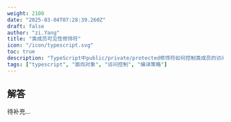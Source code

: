 ```yaml
---
weight: 2100
date: "2025-03-04T07:28:39.260Z"
draft: false
author: "zi.Yang"
title: "类成员可见性修饰符"
icon: "/icon/typescript.svg"
toc: true
description: "TypeScript中public/private/protected修饰符如何控制类成员的访问权限？请说明protected成员在子类中的访问规则，以及private字段在运行时实际实现方式（如编译为WeakMap）"
tags: ["typescript", "面向对象", "访问控制", "编译策略"]
---
```


## 解答

待补充...

